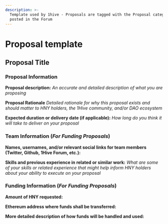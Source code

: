 ```yaml
---
description: >-
  Template used by 1hive - Proposals are tagged with the Proposal category and
  posted in the Forum
---
```


# Proposal template

## Proposal Title

### Proposal Information

**Proposal description:** _An accurate and detailed description of what you are proposing_

**Proposal Rationale** _Detailed rationale for why this proposal exists and should matter to HNY holders, the 1Hive community, and/or DAO ecosystem_

**Expected duration or delivery date \(if applicable\):** _How long do you think it will take to deliver on your proposal_

### Team Information \(_For Funding Proposals_\)

**Names, usernames, and/or relevant social links for team members \(Twitter, Github, 1Hive Forum, etc.\):**

**Skills and previous experience in related or similar work:** _What are some of your skills or related experience that might help inform HNY holders about your ability to execute on your proposal_

### Funding Information \(_For Funding Proposals_\)

**Amount of HNY requested:**

**Ethereum address where funds shall be transferred:**

**More detailed description of how funds will be handled and used:**

